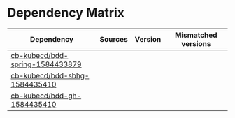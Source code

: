 # Dependency Matrix

Dependency | Sources | Version | Mismatched versions
---------- | ------- | ------- | -------------------
[cb-kubecd/bdd-spring-1584433879](https://github.com/cb-kubecd/bdd-spring-1584433879.git) |  | []() | 
[cb-kubecd/bdd-sbhg-1584435410](https://github.com/cb-kubecd/bdd-sbhg-1584435410.git) |  | []() | 
[cb-kubecd/bdd-gh-1584435410](https://github.com/cb-kubecd/bdd-gh-1584435410.git) |  | []() | 
